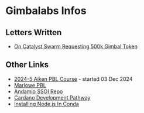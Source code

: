 # Gimbalabs Infos

## Letters Written
- [On Catalyst Swarm Requesting 500k Gimbal Token](/blockchain/cardano/gimbalabs/on-catalyst-swarm-rft-gimbal-token.md)

## Other Links
- [2024-5 Aiken PBL Course](https://www.andamio.io/course/aiken-pbl-2024) - started 03 Dec 2024
- [Marlowe PBL]()
- [Andamio SSOI Repo](https://github.com/Andamio-Platform/andamio-SSOI)
- [Cardano Development Pathway](https://roadmap.sh/r/cardano-developer)
- [Installing Node.js In Conda](https://loisthash.medium.com/getting-started-in-node-js-with-conda-cd543de24311)
